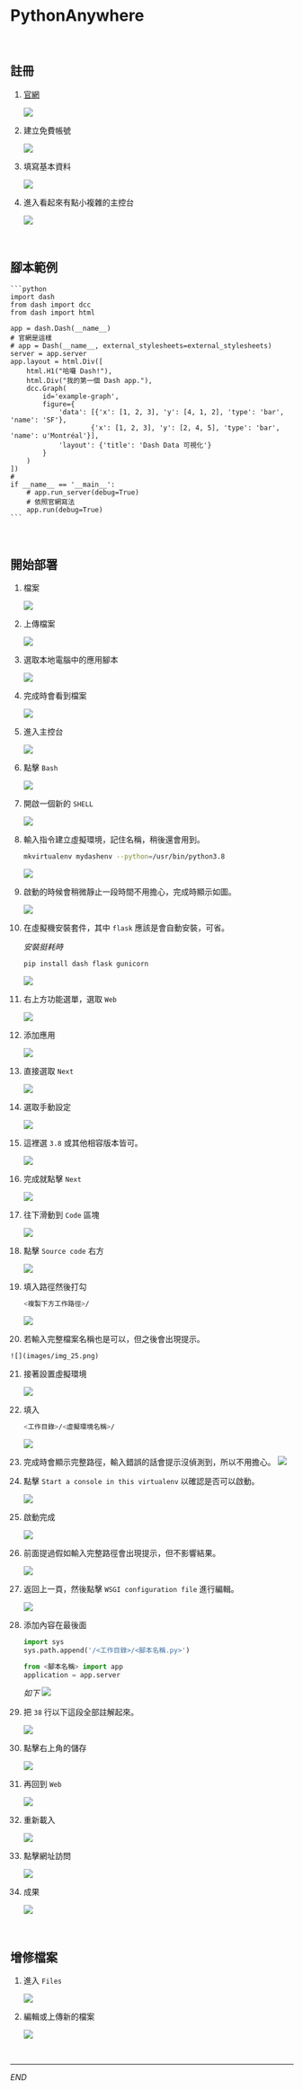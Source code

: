 # PythonAnywhere

<br>

## 註冊

1. [官網](https://www.pythonanywhere.com/)

    ![](images/img_01.png)

2. 建立免費帳號

    ![](images/img_02.png)

3. 填寫基本資料

    ![](images/img_03.png)

4. 進入看起來有點小複雜的主控台

    ![](images/img_05.png)

<br>

## 腳本範例

    ```python
    import dash
    from dash import dcc
    from dash import html

    app = dash.Dash(__name__)
    # 官網是這樣
    # app = Dash(__name__, external_stylesheets=external_stylesheets)
    server = app.server
    app.layout = html.Div([
        html.H1("哈囉 Dash!"),
        html.Div("我的第一個 Dash app."),
        dcc.Graph(
            id='example-graph',
            figure={
                'data': [{'x': [1, 2, 3], 'y': [4, 1, 2], 'type': 'bar', 'name': 'SF'},
                        {'x': [1, 2, 3], 'y': [2, 4, 5], 'type': 'bar', 'name': u'Montréal'}],
                'layout': {'title': 'Dash Data 可視化'}
            }
        )
    ])
    #
    if __name__ == '__main__':
        # app.run_server(debug=True)
        # 依照官網寫法
        app.run(debug=True)
    ```

<br>

## 開始部署

1. 檔案

    ![](images/img_04.png)

2. 上傳檔案

    ![](images/img_06.png)

3. 選取本地電腦中的應用腳本

    ![](images/img_07.png)

4. 完成時會看到檔案

    ![](images/img_08.png)

5. 進入主控台

    ![](images/img_09.png)

6. 點擊 `Bash`

    ![](images/img_10.png)

7. 開啟一個新的 `SHELL`

    ![](images/img_11.png)

8. 輸入指令建立虛擬環境，記住名稱，稍後還會用到。

    ```bash
    mkvirtualenv mydashenv --python=/usr/bin/python3.8
    ```

    ![](images/img_12.png)

9. 啟動的時候會稍微靜止一段時間不用擔心，完成時顯示如圖。

    ![](images/img_13.png)

10. 在虛擬機安裝套件，其中 `flask` 應該是會自動安裝，可省。

    _安裝挺耗時_

    ```bash
    pip install dash flask gunicorn
    ```

    ![](images/img_14.png)

11. 右上方功能選單，選取 `Web`

    ![](images/img_15.png)

12. 添加應用

    ![](images/img_16.png)

13. 直接選取 `Next`

    ![](images/img_17.png)

14. 選取手動設定

    ![](images/img_18.png)

15. 這裡選 `3.8` 或其他相容版本皆可。

    ![](images/img_19.png)

16. 完成就點擊 `Next`

    ![](images/img_20.png)

17. 往下滑動到 `Code` 區塊

    ![](images/img_21.png)

18. 點擊 `Source code` 右方

    ![](images/img_22.png)

19. 填入路徑然後打勾

    ```bash
    <複製下方工作路徑>/
    ```

    ![](images/img_39.png)

20.  若輸入完整檔案名稱也是可以，但之後會出現提示。

    ![](images/img_25.png)

21. 接著設置虛擬環境

    ![](images/img_26.png)

22. 填入

    ```bash
    <工作目錄>/<虛擬環境名稱>/
    ```

    ![](images/img_27.png)

23. 完成時會顯示完整路徑，輸入錯誤的話會提示沒偵測到，所以不用擔心。
    ![](images/img_28.png)
24. 點擊 `Start a console in this virtualenv` 以確認是否可以啟動。

    ![](images/img_29.png)

25. 啟動完成

    ![](images/img_40.png)

26. 前面提過假如輸入完整路徑會出現提示，但不影響結果。

    ![](images/img_30.png)

27. 返回上一頁，然後點擊 `WSGI configuration file` 進行編輯。

    ![](images/img_31.png)

28. 添加內容在最後面

    ```python
    import sys
    sys.path.append('/<工作目錄>/<腳本名稱.py>')

    from <腳本名稱> import app
    application = app.server
    ```

    _如下_
    ![](images/img_32.png)

29. 把 `38` 行以下這段全部註解起來。

    ![](images/img_33.png)

30. 點擊右上角的儲存

    ![](images/img_34.png)

31. 再回到 `Web`

    ![](images/img_35.png)

32. 重新載入

    ![](images/img_36.png)

33. 點擊網址訪問

    ![](images/img_37.png)

34. 成果

    ![](images/img_38.png)


<br>

## 增修檔案

1. 進入 `Files`

    ![](images/img_41.png)

2. 編輯或上傳新的檔案

    ![](images/img_42.png)

<br>


---

_END_
